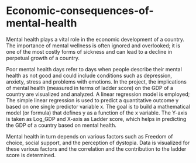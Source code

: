 # Economic-consequences-of-mental-health
Mental health plays a vital role in the economic development of a country. The importance of mental wellness is often ignored and overlooked; it is one of the most costly forms of sickness and can lead to a decline in perpetual growth of a country. 



Poor mental health days refer to days when people describe their mental health as not good and could include conditions such as depression, anxiety, stress and problems with emotions. In the project, the implications of mental health (measured in terms of ladder score) on the GDP of a country are visualized and analyzed. A linear regression model is employed; The simple linear regression is used to predict a quantitative outcome y based on one single predictor variable x. The goal is to build a mathematical model (or formula) that defines y as a function of the x variable. The Y-axis is taken as Log_GDP and X-axis as Ladder score, which helps in predicting the GDP of a country based on mental health. 




Mental health in turn depends on various factors such as Freedom of choice, social support, and the perception of dystopia. Data is visualized for these various factors and the correlation and the contribution to the ladder score is determined.
